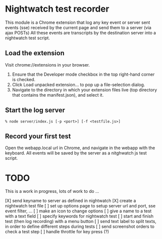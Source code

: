 # Nightwatch test recorder

This module is a Chrome extension that log any key event or server sent events (sse) received by the current page and send them to a server (via ajax POSTs)
All these events are transcripts by the destination server into a nightwatch test script.

## Load the extension

Visit chrome://extensions in your browser.

1. Ensure that the Developer mode checkbox in the top right-hand corner is checked.
2. Click Load unpacked extension… to pop up a file-selection dialog.
3. Navigate to the directory in which your extension files live (top directory that contains the manifest.json), and select it.

## Start the log server

```
% node server/index.js [-p <port>] [-f <testfile.js>]
```

## Record your first test

Open the webapp.local url in Chrome, and navigate in the webapp with the keyboard. 
All events will be saved by the server as a nitghwatch js test script.

# TODO

This is a work in progress, lots of work to do ...

[X] send keyname to server as defined in nightwatch
[X] create a nightwatch test file
[ ] set up options page to setup server url and port, sse event filter, ...
[ ] make an icon to change options
[ ] give a name to a test with a text field
[ ] specify keywords for nightwatch test
[ ] start and finish test (then log recording) with a menu button
[ ] send text label to split texts, in order to define different steps during tests
[ ] send screenshot orders to check a test step
[ ] handle throttle for key press (?)
